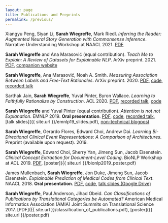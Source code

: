 ```yaml
---
layout: page
title: Publications and Preprints
permalink: /previous/
---
```


Xiangyu Peng, Siyan Li, **Sarah Wiegreffe**, Mark Riedl. *Inferring the Reader: Augmented Neural Story Generation with Commonsense Inference*. Narrative Understanding Workshop at NAACL 2021. [PDF](https://arxiv.org/abs/2105.01311)

**Sarah Wiegreffe** and Ana Marasović (equal contribution). *Teach Me to Explain: A Review of Datasets for Explainable NLP*. ArXiv preprint. 2021. [PDF](https://arxiv.org/abs/2102.12060), [companion website](https://exnlpdatasets.github.io/)

**Sarah Wiegreffe**, Ana Marasović, Noah A. Smith. *Measuring Association Between Labels and Free-Text Rationales*. ArXiv preprint. 2020. [PDF](https://arxiv.org/abs/2010.12762), [code](https://github.com/allenai/label_rationale_association), [recorded talk](https://www.youtube.com/watch?v=1zNFaNuASuc)

Sarthak Jain, **Sarah Wiegreffe**, Yuval Pinter, Byron Wallace. *Learning to Faithfully Rationalize by Construction*. ACL 2020. [PDF](https://www.aclweb.org/anthology/2020.acl-main.409/), [recorded talk](https://slideslive.com/38929220/learning-to-faithfully-rationalize-by-construction), [code](https://github.com/successar/FRESH)

**Sarah Wiegreffe** and Yuval Pinter (equal contribution). *Attention is not not Explanation*. EMNLP 2019. **Oral presentation**. [PDF](https://www.aclweb.org/anthology/D19-1002/), [code](https://github.com/sarahwie/attention), [recorded talk](https://vimeo.com/404731845), [talk slides]({{ site.url }}/emnlp19_slides.pdf), [non-technical blogpost](https://mlatgt.blog/2020/03/25/explaining-machine-learning-models-for-natural-language/)

**Sarah Wiegreffe**, Gerardo Flores, Edward Choi, Andrew Dai. *Learning Bi-Directional Clinical Event Representations: A Comparison of Architectures*. Preprint (available upon request). 2019. 

**Sarah Wiegreffe**, Edward Choi, Sherry Yan, Jimeng Sun, Jacob Eisenstein. *Clinical Concept Extraction for Document-Level Coding*. BioNLP Workshop at ACL 2019. [PDF](https://www.aclweb.org/anthology/W19-5028), [poster]({{ site.url }}/bionlp2019_poster.pdf)

James Mullenbach, **Sarah Wiegreffe**, Jon Duke, Jimeng Sun, Jacob Eisenstein. *Explainable Prediction of Medical Codes from Clinical Text*. NAACL 2018. **Oral presentation**. [PDF](https://www.aclweb.org/anthology/N18-1100), [code](https://github.com/jamesmullenbach/caml-mimic), [talk slides (Google Drive)](https://docs.google.com/presentation/d/1UcUpFK9GyNCBZwqdh3nz1oLTZSmt_jMPKFhvbHbFpxM/edit?usp=sharing)

**Sarah Wiegreffe**, Paul Anderson, Jihad Obeid. *Can Classifications of Publications by Translational Categories be Automated?* American Medical Informatics Association (AMIA) Joint Summits on Translational Science 2017. [PDF]({{ site.url }}/classification_of_publications.pdf), [poster]({{ site.url }}/poster.pdf)
